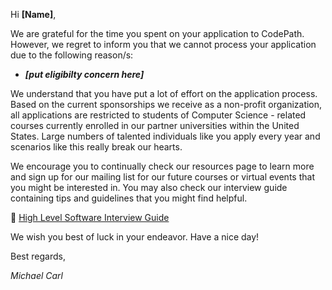 Hi **[Name]**,

We are grateful for the time you spent on your application to CodePath. However, we regret to inform you that we cannot process your application due to the following reason/s:

- ***[put eligibilty concern here]*** 

We understand that you have put a lot of effort on the application process. Based on the current sponsorships we receive as a non-profit organization, all applications are restricted to students of Computer Science - related courses currently enrolled in our partner universities within the United States. Large numbers of talented individuals like you apply every year and scenarios like this really break our hearts.

We encourage you to continually check our resources page to learn more and sign up for our mailing list for our future courses or virtual events that you might be interested in. You may also check our interview guide containing tips and guidelines that you might find helpful.


:pushpin: [High Level Software Interview Guide](https://hackmd.io/@nesquena/HJN9k17sm?type=view)



We wish you best of luck in your endeavor. Have a nice day!

Best regards,

*Michael Carl*
